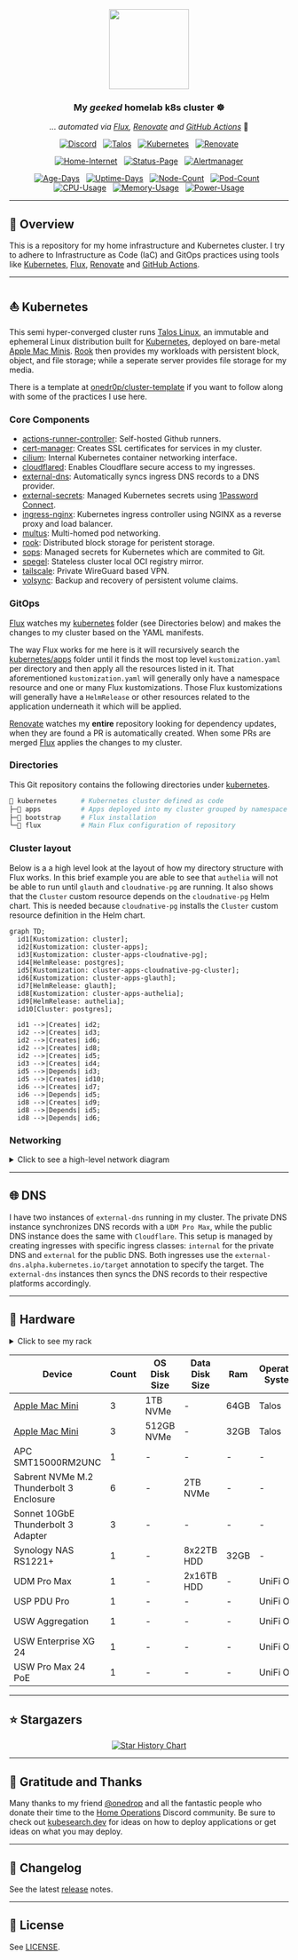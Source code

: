 <div align="center">

<img src="https://github.com/buroa/k8s-gitops/assets/36205263/14771e67-0c36-4b7c-923f-31f54529067d" align="center" width="144px" height="144px"/>

### My _geeked_ homelab k8s cluster :wheel_of_dharma:

_... automated via [Flux](https://github.com/fluxcd/flux2), [Renovate](https://github.com/renovatebot/renovate) and [GitHub Actions](https://github.com/features/actions)_ :robot:

</div>

<div align="center">

[![Discord](https://img.shields.io/discord/673534664354430999?style=for-the-badge&label&logo=discord&logoColor=white&color=blue)](https://discord.gg/home-operations)&nbsp;&nbsp;
[![Talos](https://img.shields.io/endpoint?url=https%3A%2F%2Fkromgo.ktwo.io%2Fquery%3Fformat%3Dendpoint%26metric%3Dtalos_version&style=for-the-badge&logo=talos&logoColor=white&color=blue&label=%20)](https://talos.dev)&nbsp;&nbsp;
[![Kubernetes](https://img.shields.io/endpoint?url=https%3A%2F%2Fkromgo.ktwo.io%2Fquery%3Fformat%3Dendpoint%26metric%3Dkubernetes_version&style=for-the-badge&logo=kubernetes&logoColor=white&color=blue&label=%20)](https://kubernetes.io)&nbsp;&nbsp;
[![Renovate](https://img.shields.io/github/actions/workflow/status/buroa/k8s-gitops/renovate.yaml?branch=master&label=&logo=renovatebot&style=for-the-badge&color=blue)](https://github.com/buroa/k8s-gitops/actions/workflows/renovate.yaml)

</div>

<div align="center">

[![Home-Internet](https://img.shields.io/endpoint?url=https%3A%2F%2Fhealthchecks.io%2Fb%2F2%2Fe8997a34-4964-4805-ab62-3522059c6f2b.shields&style=for-the-badge&logo=ubiquiti&logoColor=white&label=Home%20Internet)](https://status.ktwo.io)&nbsp;&nbsp;
[![Status-Page](https://img.shields.io/endpoint?url=https%3A%2F%2Fstatus.ktwo.io%2Fapi%2Fv1%2Fendpoints%2F_gatus%2Fhealth%2Fbadge.shields&style=for-the-badge&logo=statuspage&logoColor=white&label=Status%20Page)](https://status.ktwo.io)&nbsp;&nbsp;
[![Alertmanager](https://img.shields.io/endpoint?url=https%3A%2F%2Fhealthchecks.io%2Fb%2F2%2Fd6a71d48-9e97-4ba0-b7a0-ed0677d78304.shields&style=for-the-badge&logo=prometheus&logoColor=white&label=Alertmanager)](https://status.ktwo.io)

</div>

<div align="center">

[![Age-Days](https://img.shields.io/endpoint?url=https%3A%2F%2Fkromgo.ktwo.io%2Fquery%3Fformat%3Dendpoint%26metric%3Dcluster_age_days&style=flat-square&label=Age)](https://github.com/kashalls/kromgo)&nbsp;&nbsp;
[![Uptime-Days](https://img.shields.io/endpoint?url=https%3A%2F%2Fkromgo.ktwo.io%2Fquery%3Fformat%3Dendpoint%26metric%3Dcluster_uptime_days&style=flat-square&label=Uptime)](https://github.com/kashalls/kromgo)&nbsp;&nbsp;
[![Node-Count](https://img.shields.io/endpoint?url=https%3A%2F%2Fkromgo.ktwo.io%2Fquery%3Fformat%3Dendpoint%26metric%3Dcluster_node_count&style=flat-square&label=Nodes)](https://github.com/kashalls/kromgo)&nbsp;&nbsp;
[![Pod-Count](https://img.shields.io/endpoint?url=https%3A%2F%2Fkromgo.ktwo.io%2Fquery%3Fformat%3Dendpoint%26metric%3Dcluster_pod_count&style=flat-square&label=Pods)](https://github.com/kashalls/kromgo)&nbsp;&nbsp;
[![CPU-Usage](https://img.shields.io/endpoint?url=https%3A%2F%2Fkromgo.ktwo.io%2Fquery%3Fformat%3Dendpoint%26metric%3Dcluster_cpu_usage&style=flat-square&label=CPU)](https://github.com/kashalls/kromgo)&nbsp;&nbsp;
[![Memory-Usage](https://img.shields.io/endpoint?url=https%3A%2F%2Fkromgo.ktwo.io%2Fquery%3Fformat%3Dendpoint%26metric%3Dcluster_memory_usage&style=flat-square&label=Memory)](https://github.com/kashalls/kromgo)&nbsp;&nbsp;
[![Power-Usage](https://img.shields.io/endpoint?url=https%3A%2F%2Fkromgo.ktwo.io%2Fquery%3Fformat%3Dendpoint%26metric%3Dcluster_power_usage&style=flat-square&label=Power)](https://github.com/kashalls/kromgo)

</div>

---

## 📖 Overview

This is a repository for my home infrastructure and Kubernetes cluster. I try to adhere to Infrastructure as Code (IaC) and GitOps practices using tools like [Kubernetes](https://github.com/kubernetes/kubernetes), [Flux](https://github.com/fluxcd/flux2), [Renovate](https://github.com/renovatebot/renovate) and [GitHub Actions](https://github.com/features/actions).

---

## ⛵ Kubernetes

This semi hyper-converged cluster runs [Talos Linux](https://github.com/siderolabs/talos), an immutable and ephemeral Linux distribution built for [Kubernetes](https://github.com/kubernetes/kubernetes), deployed on bare-metal [Apple Mac Minis](https://www.apple.com/mac-mini). [Rook](https://github.com/rook/rook) then provides my workloads with persistent block, object, and file storage; while a seperate server provides file storage for my media.

There is a template at [onedr0p/cluster-template](https://github.com/onedr0p/cluster-template) if you want to follow along with some of the practices I use here.

### Core Components

- [actions-runner-controller](https://github.com/actions/actions-runner-controller): Self-hosted Github runners.
- [cert-manager](https://github.com/cert-manager/cert-manager): Creates SSL certificates for services in my cluster.
- [cilium](https://github.com/cilium/cilium): Internal Kubernetes container networking interface.
- [cloudflared](https://github.com/cloudflare/cloudflared): Enables Cloudflare secure access to my ingresses.
- [external-dns](https://github.com/kubernetes-sigs/external-dns): Automatically syncs ingress DNS records to a DNS provider.
- [external-secrets](https://github.com/external-secrets/external-secrets): Managed Kubernetes secrets using [1Password Connect](https://github.com/1Password/connect).
- [ingress-nginx](https://github.com/kubernetes/ingress-nginx): Kubernetes ingress controller using NGINX as a reverse proxy and load balancer.
- [multus](https://github.com/k8snetworkplumbingwg/multus-cni): Multi-homed pod networking.
- [rook](https://github.com/rook/rook): Distributed block storage for peristent storage.
- [sops](https://github.com/getsops/sops): Managed secrets for Kubernetes which are commited to Git.
- [spegel](https://github.com/spegel-org/spegel): Stateless cluster local OCI registry mirror.
- [tailscale](https://github.com/tailscale/tailscale): Private WireGuard based VPN.
- [volsync](https://github.com/backube/volsync): Backup and recovery of persistent volume claims.

### GitOps

[Flux](https://github.com/fluxcd/flux2) watches my [kubernetes](./kubernetes) folder (see Directories below) and makes the changes to my cluster based on the YAML manifests.

The way Flux works for me here is it will recursively search the [kubernetes/apps](./kubernetes/apps) folder until it finds the most top level `kustomization.yaml` per directory and then apply all the resources listed in it. That aforementioned `kustomization.yaml` will generally only have a namespace resource and one or many Flux kustomizations. Those Flux kustomizations will generally have a `HelmRelease` or other resources related to the application underneath it which will be applied.

[Renovate](https://github.com/renovatebot/renovate) watches my **entire** repository looking for dependency updates, when they are found a PR is automatically created. When some PRs are merged [Flux](https://github.com/fluxcd/flux2) applies the changes to my cluster.

### Directories

This Git repository contains the following directories under [kubernetes](./kubernetes).

```sh
📁 kubernetes      # Kubernetes cluster defined as code
├─📁 apps          # Apps deployed into my cluster grouped by namespace (see below)
├─📁 bootstrap     # Flux installation
└─📁 flux          # Main Flux configuration of repository
```

### Cluster layout

Below is a a high level look at the layout of how my directory structure with Flux works. In this brief example you are able to see that `authelia` will not be able to run until `glauth` and `cloudnative-pg` are running. It also shows that the `Cluster` custom resource depends on the `cloudnative-pg` Helm chart. This is needed because `cloudnative-pg` installs the `Cluster` custom resource definition in the Helm chart.

```mermaid
graph TD;
  id1[Kustomization: cluster];
  id2[Kustomization: cluster-apps];
  id3[Kustomization: cluster-apps-cloudnative-pg];
  id4[HelmRelease: postgres];
  id5[Kustomization: cluster-apps-cloudnative-pg-cluster];
  id6[Kustomization: cluster-apps-glauth];
  id7[HelmRelease: glauth];
  id8[Kustomization: cluster-apps-authelia];
  id9[HelmRelease: authelia];
  id10[Cluster: postgres];

  id1 -->|Creates| id2;
  id2 -->|Creates| id3;
  id2 -->|Creates| id6;
  id2 -->|Creates| id8;
  id2 -->|Creates| id5;
  id3 -->|Creates| id4;
  id5 -->|Depends| id3;
  id5 -->|Creates| id10;
  id6 -->|Creates| id7;
  id6 -->|Depends| id5;
  id8 -->|Creates| id9;
  id8 -->|Depends| id5;
  id8 -->|Depends| id6;
```

### Networking

<details>
  <summary>Click to see a high-level network diagram</summary>

  <img src="https://github.com/user-attachments/assets/3296307c-ac4a-4479-8088-b15e209250ff" align="center" width="600px" alt="network"/>
</details>

---

## 🌐 DNS

I have two instances of `external-dns` running in my cluster. The private DNS instance synchronizes DNS records with a `UDM Pro Max`, while the public DNS instance does the same with `Cloudflare`. This setup is managed by creating ingresses with specific ingress classes: `internal` for the private DNS and `external` for the public DNS. Both ingresses use the `external-dns.alpha.kubernetes.io/target` annotation to specify the target. The `external-dns` instances then syncs the DNS records to their respective platforms accordingly.

---

## 🔧 Hardware

<details>
  <summary>Click to see my rack</summary>

  <img src="https://github.com/user-attachments/assets/1b5c8151-11b4-422a-a8a9-366adc729aca" align="center" alt="rack"/>
</details>

| Device                                          | Count | OS Disk Size | Data Disk Size | Ram  | Operating System | Purpose            |
|-------------------------------------------------|-------|--------------|----------------|------|------------------|--------------------|
| [Apple Mac Mini](## "Intel i7 3.2GHz w/ 10GbE") | 3     | 1TB NVMe     | -              | 64GB | Talos            | Kubernetes Workers |
| [Apple Mac Mini](## "Intel i7 3.2GHz w/ 1GbE")  | 3     | 512GB NVMe   | -              | 32GB | Talos            | Kubernetes Masters |
| APC SMT15000RM2UNC                              | 1     | -            | -              | -    | -                | UPS                |
| Sabrent NVMe M.2 Thunderbolt 3 Enclosure        | 6     | -            | 2TB NVMe       | -    | -                | Rook Ceph          |
| Sonnet 10GbE Thunderbolt 3 Adapter              | 3     | -            | -              | -    | -                | 10GbE              |
| Synology NAS RS1221+                            | 1     | -            | 8x22TB HDD     | 32GB | -                | NFS                |
| UDM Pro Max                                     | 1     | -            | 2x16TB HDD     | -    | UniFi OS         | Router & NVR       |
| USP PDU Pro                                     | 1     | -            | -              | -    | UniFi OS         | PDU                |
| USW Aggregation                                 | 1     | -            | -              | -    | UniFi OS         | Core Switch        |
| USW Enterprise XG 24                            | 1     | -            | -              | -    | UniFi OS         | 10GbE Switch       |
| USW Pro Max 24 PoE                              | 1     | -            | -              | -    | UniFi OS         | 2.5GbE PoE Switch  |

---

## ⭐ Stargazers

<div align="center">

<a href="https://star-history.com/#buroa/k8s-gitops&Date">
  <picture>
    <source media="(prefers-color-scheme: dark)" srcset="https://api.star-history.com/svg?repos=buroa/k8s-gitops&type=Date&theme=dark" />
    <source media="(prefers-color-scheme: light)" srcset="https://api.star-history.com/svg?repos=buroa/k8s-gitops&type=Date" />
    <img alt="Star History Chart" src="https://api.star-history.com/svg?repos=buroa/k8s-gitops&type=Date" />
  </picture>
</a>

</div>

---

## 🤝 Gratitude and Thanks

 Many thanks to my friend [@onedrop](https://github.com/onedr0p) and all the fantastic people who donate their time to the [Home Operations](https://discord.gg/home-operations) Discord community. Be sure to check out [kubesearch.dev](https://kubesearch.dev) for ideas on how to deploy applications or get ideas on what you may deploy.

---

## 📜 Changelog

See the latest [release](https://github.com/buroa/k8s-gitops/releases/latest) notes.

---

## 🔏 License

See [LICENSE](./LICENSE).
